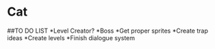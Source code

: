 # Cat
##TO DO LIST
*Level Creator?
*Boss
*Get proper sprites
*Create trap ideas
*Create levels
*Finish dialogue system
